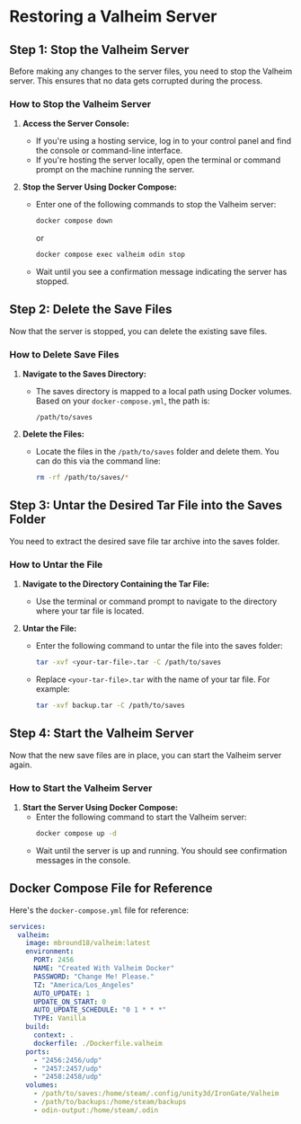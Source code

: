 # Restoring a Valheim Server

## Step 1: Stop the Valheim Server

Before making any changes to the server files, you need to stop the Valheim server. This ensures that no data gets corrupted during the process.

### How to Stop the Valheim Server

1. **Access the Server Console:**
   - If you're using a hosting service, log in to your control panel and find the console or command-line interface.
   - If you're hosting the server locally, open the terminal or command prompt on the machine running the server.

2. **Stop the Server Using Docker Compose:**
   - Enter one of the following commands to stop the Valheim server:
     ```sh
     docker compose down
     ```
     or
     ```sh
     docker compose exec valheim odin stop
     ```
   - Wait until you see a confirmation message indicating the server has stopped.

## Step 2: Delete the Save Files

Now that the server is stopped, you can delete the existing save files.

### How to Delete Save Files

1. **Navigate to the Saves Directory:**
   - The saves directory is mapped to a local path using Docker volumes. Based on your `docker-compose.yml`, the path is:
     ```
     /path/to/saves
     ```

2. **Delete the Files:**
   - Locate the files in the `/path/to/saves` folder and delete them. You can do this via the command line:
     ```sh
     rm -rf /path/to/saves/*
     ```

## Step 3: Untar the Desired Tar File into the Saves Folder

You need to extract the desired save file tar archive into the saves folder.

### How to Untar the File

1. **Navigate to the Directory Containing the Tar File:**
   - Use the terminal or command prompt to navigate to the directory where your tar file is located.

2. **Untar the File:**
   - Enter the following command to untar the file into the saves folder:
     ```sh
     tar -xvf <your-tar-file>.tar -C /path/to/saves
     ```
   - Replace `<your-tar-file>.tar` with the name of your tar file. For example:
     ```sh
     tar -xvf backup.tar -C /path/to/saves
     ```

## Step 4: Start the Valheim Server

Now that the new save files are in place, you can start the Valheim server again.

### How to Start the Valheim Server

1. **Start the Server Using Docker Compose:**
   - Enter the following command to start the Valheim server:
     ```sh
     docker compose up -d
     ```
   - Wait until the server is up and running. You should see confirmation messages in the console.

## Docker Compose File for Reference

Here's the `docker-compose.yml` file for reference:

```yaml
services:
  valheim:
    image: mbround18/valheim:latest
    environment:
      PORT: 2456
      NAME: "Created With Valheim Docker"
      PASSWORD: "Change Me! Please."
      TZ: "America/Los_Angeles"
      AUTO_UPDATE: 1
      UPDATE_ON_START: 0
      AUTO_UPDATE_SCHEDULE: "0 1 * * *"
      TYPE: Vanilla
    build:
      context: .
      dockerfile: ./Dockerfile.valheim
    ports:
      - "2456:2456/udp"
      - "2457:2457/udp"
      - "2458:2458/udp"
    volumes:
      - /path/to/saves:/home/steam/.config/unity3d/IronGate/Valheim
      - /path/to/backups:/home/steam/backups
      - odin-output:/home/steam/.odin

```

 
